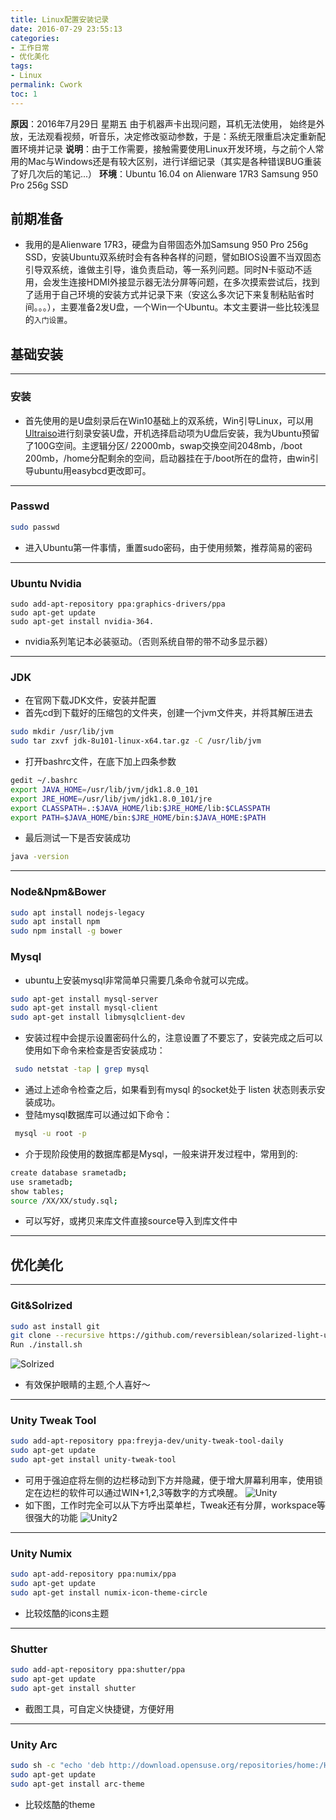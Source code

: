 ```yaml
---
title: Linux配置安装记录
date: 2016-07-29 23:55:13
categories:
- 工作日常
- 优化美化
tags:
- Linux
permalink: Cwork
toc: 1
---
```


**原因**：2016年7月29日 星期五 由于机器声卡出现问题，耳机无法使用， 始终是外放，无法观看视频，听音乐，决定修改驱动参数，于是：系统无限重启决定重新配置环境并记录
**说明**：由于工作需要，接触需要使用Linux开发环境，与之前个人常用的Mac与Windows还是有较大区别，进行详细记录（其实是各种错误BUG重装了好几次后的笔记...）
**环境**：Ubuntu 16.04 on Alienware 17R3 Samsung 950 Pro 256g SSD

<!-- more -->
## 前期准备
- 我用的是Alienware 17R3，硬盘为自带固态外加Samsung 950 Pro 256g SSD，安装Ubuntu双系统时会有各种各样的问题，譬如BIOS设置不当双固态引导双系统，谁做主引导，谁负责启动，等一系列问题。同时N卡驱动不适用，会发生连接HDMI外接显示器无法分屏等问题，在多次摸索尝试后，找到了适用于自己环境的安装方式并记录下来（安这么多次记下来复制粘贴省时间。。。），主要准备2发U盘，一个Win一个Ubuntu。本文主要讲一些比较浅显的`入门设置`。


## 基础安装
---
### 安装
- 首先使用的是U盘刻录后在Win10基础上的双系统，Win引导Linux，可以用 [Ultraiso](http://www.ezbsystems.com/ultraiso/)进行刻录安装U盘，开机选择启动项为U盘后安装，我为Ubuntu预留了100G空间。主逻辑分区/ 22000mb，swap交换空间2048mb，/boot 200mb，/home分配剩余的空间，启动器挂在于/boot所在的盘符，由win引导ubuntu用easybcd更改即可。

---
### Passwd 
```bash
sudo passwd
```
- 进入Ubuntu第一件事情，重置sudo密码，由于使用频繁，推荐简易的密码

---
### Ubuntu Nvidia
```
sudo add-apt-repository ppa:graphics-drivers/ppa
sudo apt-get update
sudo apt-get install nvidia-364.
```
- nvidia系列笔记本必装驱动。（否则系统自带的带不动多显示器）

---
### JDK
- 在官网下载JDK文件，安装并配置
- 首先cd到下载好的压缩包的文件夹，创建一个jvm文件夹，并将其解压进去

```bash
sudo mkdir /usr/lib/jvm
sudo tar zxvf jdk-8u101-linux-x64.tar.gz -C /usr/lib/jvm
```
- 打开bashrc文件，在底下加上四条参数

```bash
gedit ~/.bashrc
export JAVA_HOME=/usr/lib/jvm/jdk1.8.0_101  
export JRE_HOME=/usr/lib/jvm/jdk1.8.0_101/jre   
export CLASSPATH=.:$JAVA_HOME/lib:$JRE_HOME/lib:$CLASSPATH  
export PATH=$JAVA_HOME/bin:$JRE_HOME/bin:$JAVA_HOME:$PATH
```
- 最后测试一下是否安装成功

```bash
java -version
```

---
### Node&Npm&Bower
```bash
sudo apt install nodejs-legacy
sudo apt install npm
sudo npm install -g bower
```

### Mysql
- ubuntu上安装mysql非常简单只需要几条命令就可以完成。

```bash
sudo apt-get install mysql-server
sudo apt-get install mysql-client
sudo apt-get install libmysqlclient-dev
```
- 安装过程中会提示设置密码什么的，注意设置了不要忘了，安装完成之后可以使用如下命令来检查是否安装成功：

```bash
 sudo netstat -tap | grep mysql
```
- 通过上述命令检查之后，如果看到有mysql 的socket处于 listen 状态则表示安装成功。
- 登陆mysql数据库可以通过如下命令：

```bash
 mysql -u root -p 
```
- 介于现阶段使用的数据库都是Mysql，一般来讲开发过程中，常用到的:

```bash
create database srametadb;
use srametadb;
show tables;
source /XX/XX/study.sql;
```
- 可以写好，或拷贝来库文件直接source导入到库文件中

-------------------

## 优化美化


---
### Git&Solrized
```bash
sudo ast install git
git clone --recursive https://github.com/reversiblean/solarized-light-ubuntu.git
Run ./install.sh
```
![Solrized](http://okj8snz5g.bkt.clouddn.com/blog/solrized.png)
- 有效保护眼睛的主题,个人喜好～

---
### Unity Tweak Tool
```bash
sudo add-apt-repository ppa:freyja-dev/unity-tweak-tool-daily
sudo apt-get update
sudo apt-get install unity-tweak-tool
```
- 可用于强迫症将左侧的边栏移动到下方并隐藏，便于增大屏幕利用率，使用锁定在边栏的软件可以通过WIN+1,2,3等数字的方式唤醒。
![Unity](http://okj8snz5g.bkt.clouddn.com/blog/unitytweaktools.png)
- 如下图，工作时完全可以从下方呼出菜单栏，Tweak还有分屏，workspace等很强大的功能
![Unity2](http://okj8snz5g.bkt.clouddn.com/blog/unitytweaktools2.png)

---
### Unity Numix
```bash
sudo apt-add-repository ppa:numix/ppa
sudo apt-get update
sudo apt-get install numix-icon-theme-circle
```
- 比较炫酷的icons主题

---
### Shutter 
```bash
sudo add-apt-repository ppa:shutter/ppa
sudo apt-get update
sudo apt-get install shutter
```
- 截图工具，可自定义快捷键，方便好用

---
### Unity Arc
```bash
sudo sh -c "echo 'deb http://download.opensuse.org/repositories/home:/Horst3180/xUbuntu_16.04/ /' >> /etc/apt/sources.list.d/arc-theme.list"
sudo apt-get update
sudo apt-get install arc-theme
```
- 比较炫酷的theme
